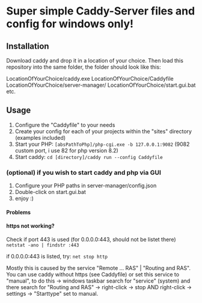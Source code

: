 # Super simple Caddy-Server files and config for windows only!

## Installation
Download caddy and drop it in a location of your choice. Then load this repository into the same folder, the folder should look like this:

LocationOfYourChoice/caddy.exe
LocationOfYourChoice/Caddyfile
LocationOfYourChoice/server-manager/
LocationOfYourChoice/start.gui.bat
etc.

## Usage
1. Configure the "Caddyfile" to your needs
2. Create your config for each of your projects within the "sites" directory (examples included)
3. Start your PHP: `[absPathToPhp]/php-cgi.exe -b 127.0.0.1:9082` (9082 custom port, i use 82 for php version 8.2)
4. Start caddy: `cd [directory]/caddy run --config Caddyfile`

### (optional) if you wish to start caddy and php via GUI
1. Configure your PHP paths in server-manager/config.json
2. Double-click on start.gui.bat
3. enjoy :)

#### Problems
#### https not working?
Check if port 443 is used (for 0.0.0.0:443, should not be listet there)
`netstat -ano | findstr :443`

if 0.0.0.0:443 is listed, try:
`net stop http`

Mostly this is caused by the service "Remote ... RAS" | "Routing and RAS".
You can use caddy without https (see Caddyfile) or set this service to "manual",
to do this -> windows taskbar search for "service" (system) and there search for "Routing and RAS" -> right-click -> stop AND right-click -> settings -> "Starttype" set to manual.
